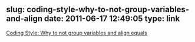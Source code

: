 slug: coding-style-why-to-not-group-variables-and-align
date: 2011-06-17 12:49:05
type: link
---

[Coding Style: Why to not group variables and align equals](http://trentm.com/2011/06/style-group-vars-align-equals.html)
